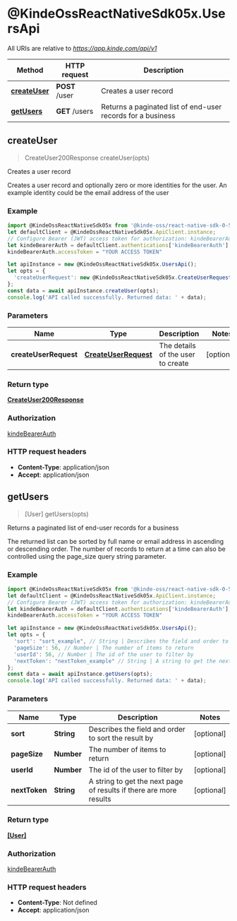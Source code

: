 # @KindeOssReactNativeSdk05x.UsersApi

All URIs are relative to *https://app.kinde.com/api/v1*

Method | HTTP request | Description
------------- | ------------- | -------------
[**createUser**](UsersApi.md#createUser) | **POST** /user | Creates a user record
[**getUsers**](UsersApi.md#getUsers) | **GET** /users | Returns a paginated list of end-user records for a business



## createUser

> CreateUser200Response createUser(opts)

Creates a user record

Creates a user record and optionally zero or more identities for the user. An example identity could be the email address of the user 

### Example

```javascript
import @KindeOssReactNativeSdk05x from '@kinde-oss/react-native-sdk-0-5x';
let defaultClient = @KindeOssReactNativeSdk05x.ApiClient.instance;
// Configure Bearer (JWT) access token for authorization: kindeBearerAuth
let kindeBearerAuth = defaultClient.authentications['kindeBearerAuth'];
kindeBearerAuth.accessToken = "YOUR ACCESS TOKEN"

let apiInstance = new @KindeOssReactNativeSdk05x.UsersApi();
let opts = {
  'createUserRequest': new @KindeOssReactNativeSdk05x.CreateUserRequest() // CreateUserRequest | The details of the user to create
};
const data = await apiInstance.createUser(opts);
console.log('API called successfully. Returned data: ' + data);

```

### Parameters


Name | Type | Description  | Notes
------------- | ------------- | ------------- | -------------
 **createUserRequest** | [**CreateUserRequest**](CreateUserRequest.md)| The details of the user to create | [optional] 

### Return type

[**CreateUser200Response**](CreateUser200Response.md)

### Authorization

[kindeBearerAuth](../README.md#kindeBearerAuth)

### HTTP request headers

- **Content-Type**: application/json
- **Accept**: application/json


## getUsers

> [User] getUsers(opts)

Returns a paginated list of end-user records for a business

The returned list can be sorted by full name or email address in ascending or descending order. The number of records to return at a time can also be controlled using the page_size query string parameter. 

### Example

```javascript
import @KindeOssReactNativeSdk05x from '@kinde-oss/react-native-sdk-0-5x';
let defaultClient = @KindeOssReactNativeSdk05x.ApiClient.instance;
// Configure Bearer (JWT) access token for authorization: kindeBearerAuth
let kindeBearerAuth = defaultClient.authentications['kindeBearerAuth'];
kindeBearerAuth.accessToken = "YOUR ACCESS TOKEN"

let apiInstance = new @KindeOssReactNativeSdk05x.UsersApi();
let opts = {
  'sort': "sort_example", // String | Describes the field and order to sort the result by
  'pageSize': 56, // Number | The number of items to return
  'userId': 56, // Number | The id of the user to filter by
  'nextToken': "nextToken_example" // String | A string to get the next page of results if there are more results
};
const data = await apiInstance.getUsers(opts);
console.log('API called successfully. Returned data: ' + data);

```

### Parameters


Name | Type | Description  | Notes
------------- | ------------- | ------------- | -------------
 **sort** | **String**| Describes the field and order to sort the result by | [optional] 
 **pageSize** | **Number**| The number of items to return | [optional] 
 **userId** | **Number**| The id of the user to filter by | [optional] 
 **nextToken** | **String**| A string to get the next page of results if there are more results | [optional] 

### Return type

[**[User]**](User.md)

### Authorization

[kindeBearerAuth](../README.md#kindeBearerAuth)

### HTTP request headers

- **Content-Type**: Not defined
- **Accept**: application/json

